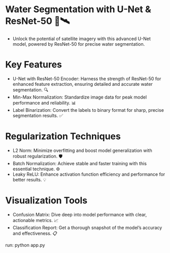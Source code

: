 # Water Segmentation with U-Net & ResNet-50 🌊🛰️
* Unlock the potential of satellite imagery with this advanced U-Net model, powered by ResNet-50 for precise water segmentation.

# Key Features
* U-Net with ResNet-50 Encoder: Harness the strength of ResNet-50 for enhanced feature extraction, ensuring detailed and accurate water segmentation. 🔍
* Min-Max Normalization: Standardize image data for peak model performance and reliability. 📊
* Label Binarization: Convert the labels to binary format for sharp, precise segmentation results. ✅

# Regularization Techniques
* L2 Norm: Minimize overfitting and boost model generalization with robust regularization. 🛡️
* Batch Normalization: Achieve stable and faster training with this essential technique. ⚙️
* Leaky ReLU: Enhance activation function efficiency and performance for better results. 💡
  
# Visualization Tools
* Confusion Matrix: Dive deep into model performance with clear, actionable metrics. 📈
* Classification Report: Get a thorough snapshot of the model’s accuracy and effectiveness. 📋

run: python app.py
